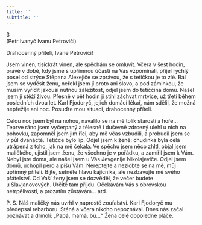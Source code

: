```yaml
---
title: ''
subtitle: ''
---
```


3  
(Petr Ivanyč Ivanu Petroviči)

Drahocenný příteli, Ivane Petroviči!

Jsem vinen, tisíckrát vinen, ale spěchám se omluvit. Včera v šest hodin, právě v době, kdy jsme s upřímnou účastí na Vás vzpomínali, přijel rychlý posel od strýce Stěpana Alexejiče se zprávou, že s tetičkou je to zlé. Bál jsem se vyděsit ženu, neřekl jsem jí proto ani slovo, a pod záminkou, že musím vyřídit jakousi nutnou záležitost, odjel jsem do tetiččina domu. Našel jsem ji stěží živou. Přesně v pět hodin ji stihl záchvat mrtvice, už třetí během posledních dvou let. Karl Fjodoryč, jejich domácí lékař, nám sdělil, že možná nepřežije ani noc. Posuďte mou situaci, drahocenný příteli.

Celou noc jsem byl na nohou, navalilo se na mě tolik starostí a hoře… Teprve ráno jsem vyčerpaný a tělesně i duševně zdrcený ulehl u nich na pohovku, zapomněl jsem jim říci, aby mě včas vzbudili, a probudil jsem se v půl dvanácté. Tetičce bylo líp. Odjel jsem k ženě: chudinka byla celá utrápená z toho, jak na mě čekala. Ve spěchu jsem něco zhltl, objal jsem maličkého, ujistil jsem ženu, že všechno je v pořádku, a zamířil jsem k Vám. Nebyl jste doma, ale našel jsem u Vás Jevgenije Nikolajeviče. Odjel jsem domů, uchopil pero a píšu Vám. Nereptejte a nezlobte se na mě, můj upřímný příteli. Bijte, setněte hlavu kajícníka, ale nezbavujte mě svého přátelství. Od Vaší ženy jsem se dozvěděl, že večer budete u Slavjanovových. Určitě tam přijdu. Očekávám Vás s obrovskou netrpělivostí, a prozatím zůstávám… atd.

P. S. Náš maličký nás uvrhl v naprosté zoufalství. Karl Fjodoryč mu předepsal rebarboru. Sténá a včera nikoho nepoznával. Dnes nás začal poznávat a drmolí: „Papá, mamá, bú…“ Žena celé dopoledne pláče.
